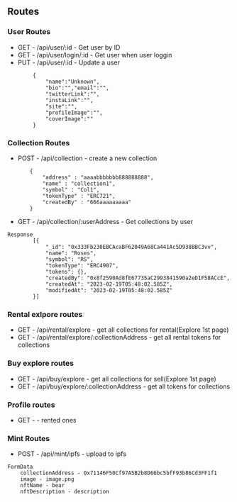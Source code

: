 ## Routes

### User Routes

- GET - /api/user/:id - Get user by ID
- GET - /api/user/login/:id - Get user when user loggin
- PUT - /api/user/:id - Update a user
```     
        {
            "name":"Unknown",
            "bio":"","email":"",
            "twitterLink":"",
            "instaLink":"",
            "site":"",
            "profileImage":"",
            "coverImage":""
        }
```

### Collection Routes

 - POST - /api/collection - create a new collection
 ```
        {
            "address" : "aaaabbbbbbb888888888",
            "name" : "collection1",
            "symbol" : "Col1",
            "tokenType" : "ERC721",
            "createdBy" : "666aaaaaaaaa"
        }
```

- GET - /api/collection/:userAddress - Get collections by user 

```
Response
        [{
            "_id": "0x333Fb230EBCAcaBF62049A68Ca441Ac5D938BBC3vv",
            "name": "Roses",
            "symbol": "RS",
            "tokenType": "ERC4907",
            "tokens": {},
            "createdBy": "0x8f2590Ad8fE67735aC2993841590a2eD1F58ACcE",
            "createdAt": "2023-02-19T05:48:02.585Z",
            "modifiedAt": "2023-02-19T05:48:02.585Z"
        }]
```


### Rental exlpore routes

- GET - /api/rental/explore - get all collections for rental(Explore 1st page)
- GET - /api/rental/explore/:collectionAddress - get all rental tokens for collections

### Buy explore routes

- GET - /api/buy/explore - get all collections for sell(Explore 1st page)
- GET - /api/buy/explore/:collectionAddress - get all tokens for collections

### Profile routes

- GET -   - rented ones

### Mint Routes

- POST - /api/mint/ipfs  - upload to ipfs
```     
FormData
    collectionAddress - 0x71146F50Cf97A5B2b8D66bc5bfF93b86Cd3FF1f1
    image - image.png
    nftName - bear
    nftDescription - description

```


